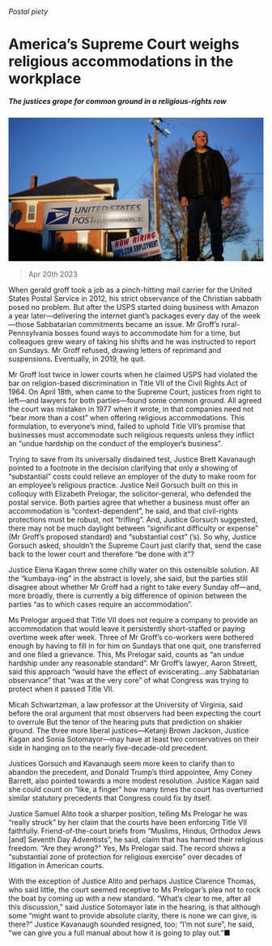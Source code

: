 ###### Postal piety

# America’s Supreme Court weighs religious accommodations in the workplace 

##### The justices grope for common ground in a religious-rights row 

![image](images/20230422_USP503.jpg) 

> Apr 20th 2023 

When gerald groff took a job as a pinch-hitting mail carrier for the United States Postal Service in 2012, his strict observance of the Christian sabbath posed no problem. But after the USPS started doing business with Amazon a year later—delivering the internet giant’s packages every day of the week—those Sabbatarian commitments became an issue. Mr Groff’s rural-Pennsylvania bosses found ways to accommodate him for a time, but colleagues grew weary of taking his shifts and he was instructed to report on Sundays. Mr Groff refused, drawing letters of reprimand and suspensions. Eventually, in 2019, he quit.

Mr Groff lost twice in lower courts when he claimed USPS had violated the bar on religion-based discrimination in Title VII of the Civil Rights Act of 1964. On April 18th, when came to the Supreme Court, justices from right to left—and lawyers for both parties—found some common ground. All agreed the court was mistaken in 1977 when it wrote, in  that companies need not “bear more than a cost” when offering religious accommodations. This formulation, to everyone’s mind, failed to uphold Title VII’s promise that businesses must accommodate such religious requests unless they inflict an “undue hardship on the conduct of the employer’s business”.

Trying to save  from its universally disdained test, Justice Brett Kavanaugh pointed to a footnote in the decision clarifying that only a showing of “substantial” costs could relieve an employer of the duty to make room for an employee’s religious practice. Justice Neil Gorsuch built on this in colloquy with Elizabeth Prelogar, the solicitor-general, who defended the postal service. Both parties agree that whether a business must offer an accommodation is “context-dependent”, he said, and that civil-rights protections must be robust, not “trifling”. And, Justice Gorsuch suggested, there may not be much daylight between “significant difficulty or expense” (Mr Groff’s proposed standard) and “substantial cost” (’s). So why, Justice Gorsuch asked, shouldn’t the Supreme Court just clarify that, send the case back to the lower court and therefore “be done with it”?

Justice Elena Kagan threw some chilly water on this ostensible solution. All the “kumbaya-ing” in the abstract is lovely, she said, but the parties still disagree about whether Mr Groff had a right to take every Sunday off—and, more broadly, there is currently a big difference of opinion between the parties “as to which cases require an accommodation”. 

Ms Prelogar argued that Title VII does not require a company to provide an accommodation that would leave it persistently short-staffed or paying overtime week after week. Three of Mr Groff’s co-workers were bothered enough by having to fill in for him on Sundays that one quit, one transferred and one filed a grievance. This, Ms Prelogar said, counts as “an undue hardship under any reasonable standard”. Mr Groff’s lawyer, Aaron Streett, said this approach “would have the effect of eviscerating…any Sabbatarian observance” that “was at the very core” of what Congress was trying to protect when it passed Title VII.

Micah Schwartzman, a law professor at the University of Virginia, said before the oral argument that most observers had been expecting the court to overrule But the tenor of the hearing puts that prediction on shakier ground. The three more liberal justices—Ketanji Brown Jackson, Justice Kagan and Sonia Sotomayor—may have at least two conservatives on their side in hanging on to the nearly five-decade-old precedent.

Justices Gorsuch and Kavanaugh seem more keen to clarify than to abandon the precedent, and Donald Trump’s third appointee, Amy Coney Barrett, also pointed towards a more modest resolution. Justice Kagan said she could count on “like, a finger” how many times the court has overturned similar statutory precedents that Congress could fix by itself.

Justice Samuel Alito took a sharper position, telling Ms Prelogar he was “really struck” by her claim that the courts have been enforcing Title VII faithfully. Friend-of-the-court briefs from “Muslims, Hindus, Orthodox Jews [and] Seventh Day Adventists”, he said, claim that  has harmed their religious freedom. “Are they wrong?” Yes, Ms Prelogar said. The record shows a “substantial zone of protection for religious exercise” over decades of litigation in American courts.

With the exception of Justice Alito and perhaps Justice Clarence Thomas, who said little, the court seemed receptive to Ms Prelogar’s plea not to rock the boat by coming up with a new standard. “What’s clear to me, after all this discussion,” said Justice Sotomayor late in the hearing, is that although some “might want to provide absolute clarity, there is none we can give, is there?” Justice Kavanaugh sounded resigned, too; “I’m not sure”, he said, “we can give you a full manual about how it is going to play out.”■


